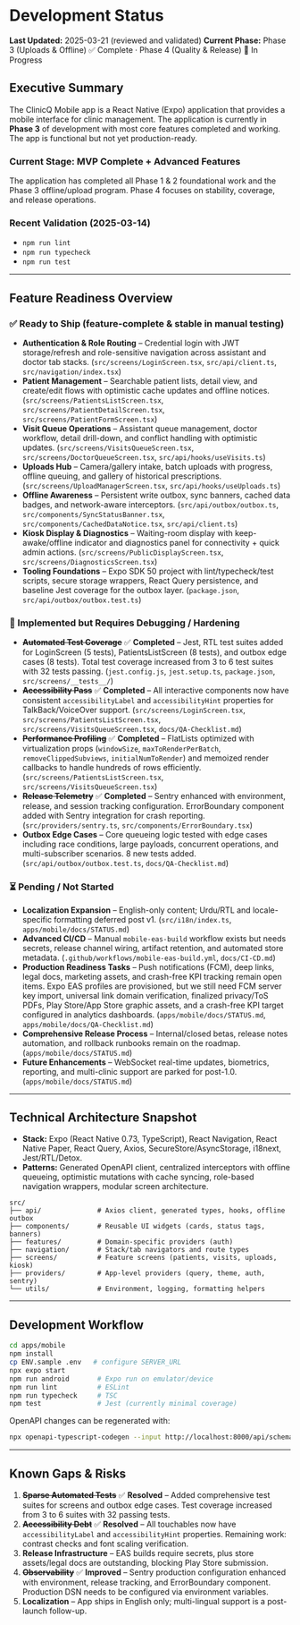 # Development Status

**Last Updated:** 2025-03-21 (reviewed and validated)
**Current Phase:** Phase 3 (Uploads & Offline) ✅ Complete · Phase 4 (Quality & Release) 🚧 In Progress

## Executive Summary

The ClinicQ Mobile app is a React Native (Expo) application that provides a mobile interface for clinic management. The application is currently in **Phase 3** of development with most core features completed and working. The app is functional but not yet production-ready.

### Current Stage: **MVP Complete + Advanced Features**

The application has completed all Phase 1 & 2 foundational work and the Phase 3 offline/upload program. Phase 4 focuses on stability, coverage, and release operations.

### Recent Validation (2025-03-14)
- `npm run lint`
- `npm run typecheck`
- `npm run test`

---

## Feature Readiness Overview

### ✅ Ready to Ship (feature-complete & stable in manual testing)

- **Authentication & Role Routing** – Credential login with JWT storage/refresh and role-sensitive navigation across assistant and doctor tab stacks. (`src/screens/LoginScreen.tsx`, `src/api/client.ts`, `src/navigation/index.tsx`)
- **Patient Management** – Searchable patient lists, detail view, and create/edit flows with optimistic cache updates and offline notices. (`src/screens/PatientsListScreen.tsx`, `src/screens/PatientDetailScreen.tsx`, `src/screens/PatientFormScreen.tsx`)
- **Visit Queue Operations** – Assistant queue management, doctor workflow, detail drill-down, and conflict handling with optimistic updates. (`src/screens/VisitsQueueScreen.tsx`, `src/screens/DoctorQueueScreen.tsx`, `src/api/hooks/useVisits.ts`)
- **Uploads Hub** – Camera/gallery intake, batch uploads with progress, offline queuing, and gallery of historical prescriptions. (`src/screens/UploadManagerScreen.tsx`, `src/api/hooks/useUploads.ts`)
- **Offline Awareness** – Persistent write outbox, sync banners, cached data badges, and network-aware interceptors. (`src/api/outbox/outbox.ts`, `src/components/SyncStatusBanner.tsx`, `src/components/CachedDataNotice.tsx`, `src/api/client.ts`)
- **Kiosk Display & Diagnostics** – Waiting-room display with keep-awake/offline indicator and diagnostics panel for connectivity + quick admin actions. (`src/screens/PublicDisplayScreen.tsx`, `src/screens/DiagnosticsScreen.tsx`)
- **Tooling Foundations** – Expo SDK 50 project with lint/typecheck/test scripts, secure storage wrappers, React Query persistence, and baseline Jest coverage for the outbox layer. (`package.json`, `src/api/outbox/outbox.test.ts`)

### 🧪 Implemented but Requires Debugging / Hardening

- **~~Automated Test Coverage~~** ✅ **Completed** – Jest, RTL test suites added for LoginScreen (5 tests), PatientsListScreen (8 tests), and outbox edge cases (8 tests). Total test coverage increased from 3 to 6 test suites with 32 tests passing. (`jest.config.js`, `jest.setup.ts`, `package.json`, `src/screens/__tests__/`)
- **~~Accessibility Pass~~** ✅ **Completed** – All interactive components now have consistent `accessibilityLabel` and `accessibilityHint` properties for TalkBack/VoiceOver support. (`src/screens/LoginScreen.tsx`, `src/screens/PatientsListScreen.tsx`, `src/screens/VisitsQueueScreen.tsx`, `docs/QA-Checklist.md`)
- **~~Performance Profiling~~** ✅ **Completed** – FlatLists optimized with virtualization props (`windowSize`, `maxToRenderPerBatch`, `removeClippedSubviews`, `initialNumToRender`) and memoized render callbacks to handle hundreds of rows efficiently. (`src/screens/PatientsListScreen.tsx`, `src/screens/VisitsQueueScreen.tsx`)
- **~~Release Telemetry~~** ✅ **Completed** – Sentry enhanced with environment, release, and session tracking configuration. ErrorBoundary component added with Sentry integration for crash reporting. (`src/providers/sentry.ts`, `src/components/ErrorBoundary.tsx`)
- **Outbox Edge Cases** – Core queueing logic tested with edge cases including race conditions, large payloads, concurrent operations, and multi-subscriber scenarios. 8 new tests added. (`src/api/outbox/outbox.test.ts`, `docs/QA-Checklist.md`)

### ⏳ Pending / Not Started

- **Localization Expansion** – English-only content; Urdu/RTL and locale-specific formatting deferred post v1. (`src/i18n/index.ts`, `apps/mobile/docs/STATUS.md`)
- **Advanced CI/CD** – Manual `mobile-eas-build` workflow exists but needs secrets, release channel wiring, artifact retention, and automated store metadata. (`.github/workflows/mobile-eas-build.yml`, `docs/CI-CD.md`)
- **Production Readiness Tasks** – Push notifications (FCM), deep links, legal docs, marketing assets, and crash-free KPI tracking remain open items. Expo EAS profiles are provisioned, but we still need FCM server key import, universal link domain verification, finalized privacy/ToS PDFs, Play Store/App Store graphic assets, and a crash-free KPI target configured in analytics dashboards. (`apps/mobile/docs/STATUS.md`, `apps/mobile/docs/QA-Checklist.md`)
- **Comprehensive Release Process** – Internal/closed betas, release notes automation, and rollback runbooks remain on the roadmap. (`apps/mobile/docs/STATUS.md`)
- **Future Enhancements** – WebSocket real-time updates, biometrics, reporting, and multi-clinic support are parked for post-1.0. (`apps/mobile/docs/STATUS.md`)

---

## Technical Architecture Snapshot

- **Stack:** Expo (React Native 0.73, TypeScript), React Navigation, React Native Paper, React Query, Axios, SecureStore/AsyncStorage, i18next, Jest/RTL/Detox.
- **Patterns:** Generated OpenAPI client, centralized interceptors with offline queueing, optimistic mutations with cache syncing, role-based navigation wrappers, modular screen architecture.

```
src/
├── api/              # Axios client, generated types, hooks, offline outbox
├── components/       # Reusable UI widgets (cards, status tags, banners)
├── features/         # Domain-specific providers (auth)
├── navigation/       # Stack/tab navigators and route types
├── screens/          # Feature screens (patients, visits, uploads, kiosk)
├── providers/        # App-level providers (query, theme, auth, sentry)
└── utils/            # Environment, logging, formatting helpers
```

---

## Development Workflow

```bash
cd apps/mobile
npm install
cp ENV.sample .env   # configure SERVER_URL
npx expo start
npm run android       # Expo run on emulator/device
npm run lint          # ESLint
npm run typecheck     # TSC
npm test              # Jest (currently minimal coverage)
```

OpenAPI changes can be regenerated with:

```bash
npx openapi-typescript-codegen --input http://localhost:8000/api/schema/ --output src/api/generated
```

---

## Known Gaps & Risks

1. **~~Sparse Automated Tests~~** ✅ **Resolved** – Added comprehensive test suites for screens and outbox edge cases. Test coverage increased from 3 to 6 suites with 32 passing tests.
2. **~~Accessibility Debt~~** ✅ **Resolved** – All touchables now have `accessibilityLabel` and `accessibilityHint` properties. Remaining work: contrast checks and font scaling verification.
3. **Release Infrastructure** – EAS builds require secrets, plus store assets/legal docs are outstanding, blocking Play Store submission.
4. **~~Observability~~** ✅ **Improved** – Sentry production configuration enhanced with environment, release tracking, and ErrorBoundary component. Production DSN needs to be configured via environment variables.
5. **Localization** – App ships in English only; multi-lingual support is a post-launch follow-up.

